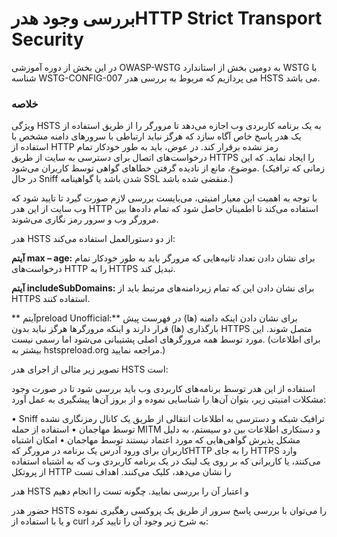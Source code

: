# بررسی وجود هدرHTTP Strict Transport Security

در این بخش از دوره آموزشی OWASP-WSTG به دومین بخش از استاندارد WSTG با شناسه WSTG-CONFIG-007 می پردازیم که مربوط به بررسی هدر HSTS می باشد.

### خلاصه


ویژگی HSTS به یک برنامه کاربردی وب اجازه می‌دهد تا مرورگر را از طریق استفاده از یک هدر پاسخ خاص آگاه سازد که هرگز نباید ارتباطی با سرورهای دامنه مشخص با استفاده از HTTP رمز نشده برقرار کند. در عوض، باید به طور خودکار تمام درخواست‌های اتصال برای دسترسی به سایت از طریق HTTPS را ایجاد نماید. که این موضوع، مانع از نادیده گرفتن خطاهای گواهی توسط کاربران می‌شود. (زمانی که ترافیک در حال Sniff شدن باشد یا گواهینامه SSL منقضی شده باشد.)

با توجه به اهمیت این معیار امنیتی، می‌بایست بررسی لازم صورت گیرد تا تایید شود که وب سایت از این هدر HTTP استفاده می‌کند تا اطمینان حاصل شود که تمام داده‌ها بین مرورگر وب و سرور رمز نگاری می‌شوند.

هدر HSTS از دو دستورالعمل استفاده می‌کند:

**آیتم max – age:** برای نشان دادن تعداد ثانیه‌هایی که مرورگر باید به طور خودکار تمام درخواست‌های HTTP را به HTTPS تبدیل کند.

**آیتم includeSubDomains:** برای نشان دادن این که تمام زیردامنه‌های مرتبط باید از HTTPS استفاده کنند.

** آیتمpreload Unofficial:** برای نشان دادن اینکه دامنه (‏ها)‏ در فهرست پیش بارگذاری (‏ها) ‏قرار دارند و اینکه مرورگرها هرگز نباید بدون HTTPS متصل شوند. این مورد توسط همه مرورگرهای اصلی پشتیبانی می‌شود اما رسمی نیست. (برای اطلاعات بیشتر به hstspreload.org مراجعه نمایید.)

تصویر زیر مثالی از اجرای هدر HSTS است:

استفاده از این هدر توسط برنامه‌های کاربردی وب باید بررسی شود تا در صورت وجود مشکلات امنیتی زیر، بتوان آن‌ها را شناسایی نموده و از بروز آن‌ها پیشگیری به عمل آورد:

• Sniff ترافیک شبکه و دسترسی به اطلاعات انتقالی از طریق یک کانال رمزنگاری نشده توسط مهاجمان
• استفاده از حمله MITM و دستکاری اطلاعات بین دو سیستم، به دلیل مشکل پذیرش گواهی‌هایی که مورد اعتماد نیستند توسط مهاجمان
• امکان اشتباه کاربران برای ورود آدرس یک برنامه در مرورگر کهHTTP را به جای HTTPS وارد می‌کنند، یا کاربرانی که بر روی یک لینک در یک برنامه کاربردی وب که به اشتباه استفاده از پروتکل HTTP را نشان می‌دهد، کلیک می‌کنند.
اهداف تست

هدر HSTS و اعتبار آن را بررسی نمایید.
چگونه تست را انجام دهیم

حضور هدر HSTS را می‌توان با بررسی پاسخ سرور از طریق یک پروکسی رهگیری نموده و یا با استفاده از curl به شرح زیر وجود آن را تایید کرد:
